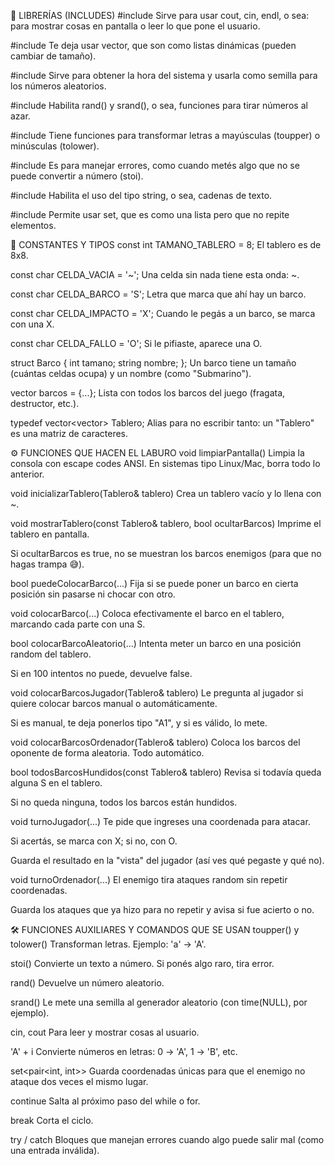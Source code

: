🧩 LIBRERÍAS (INCLUDES)
#include <iostream>
Sirve para usar cout, cin, endl, o sea: para mostrar cosas en pantalla o leer lo que pone el usuario.

#include <vector>
Te deja usar vector, que son como listas dinámicas (pueden cambiar de tamaño).

#include <ctime>
Sirve para obtener la hora del sistema y usarla como semilla para los números aleatorios.

#include <cstdlib>
Habilita rand() y srand(), o sea, funciones para tirar números al azar.

#include <cctype>
Tiene funciones para transformar letras a mayúsculas (toupper) o minúsculas (tolower).

#include <stdexcept>
Es para manejar errores, como cuando metés algo que no se puede convertir a número (stoi).

#include <string>
Habilita el uso del tipo string, o sea, cadenas de texto.

#include <set>
Permite usar set, que es como una lista pero que no repite elementos.

🔧 CONSTANTES Y TIPOS
const int TAMANO_TABLERO = 8;
El tablero es de 8x8.

const char CELDA_VACIA = '~';
Una celda sin nada tiene esta onda: ~.

const char CELDA_BARCO = 'S';
Letra que marca que ahí hay un barco.

const char CELDA_IMPACTO = 'X';
Cuando le pegás a un barco, se marca con una X.

const char CELDA_FALLO = 'O';
Si le pifiaste, aparece una O.

struct Barco { int tamano; string nombre; };
Un barco tiene un tamaño (cuántas celdas ocupa) y un nombre (como "Submarino").

vector<Barco> barcos = {...};
Lista con todos los barcos del juego (fragata, destructor, etc.).

typedef vector<vector<char>> Tablero;
Alias para no escribir tanto: un "Tablero" es una matriz de caracteres.

⚙️ FUNCIONES QUE HACEN EL LABURO
void limpiarPantalla()
Limpia la consola con escape codes ANSI. En sistemas tipo Linux/Mac, borra todo lo anterior.

void inicializarTablero(Tablero& tablero)
Crea un tablero vacío y lo llena con ~.

void mostrarTablero(const Tablero& tablero, bool ocultarBarcos)
Imprime el tablero en pantalla.

Si ocultarBarcos es true, no se muestran los barcos enemigos (para que no hagas trampa 😅).

bool puedeColocarBarco(...)
Fija si se puede poner un barco en cierta posición sin pasarse ni chocar con otro.

void colocarBarco(...)
Coloca efectivamente el barco en el tablero, marcando cada parte con una S.

bool colocarBarcoAleatorio(...)
Intenta meter un barco en una posición random del tablero.

Si en 100 intentos no puede, devuelve false.

void colocarBarcosJugador(Tablero& tablero)
Le pregunta al jugador si quiere colocar barcos manual o automáticamente.

Si es manual, te deja ponerlos tipo "A1", y si es válido, lo mete.

void colocarBarcosOrdenador(Tablero& tablero)
Coloca los barcos del oponente de forma aleatoria. Todo automático.

bool todosBarcosHundidos(const Tablero& tablero)
Revisa si todavía queda alguna S en el tablero.

Si no queda ninguna, todos los barcos están hundidos.

void turnoJugador(...)
Te pide que ingreses una coordenada para atacar.

Si acertás, se marca con X; si no, con O.

Guarda el resultado en la "vista" del jugador (así ves qué pegaste y qué no).

void turnoOrdenador(...)
El enemigo tira ataques random sin repetir coordenadas.

Guarda los ataques que ya hizo para no repetir y avisa si fue acierto o no.

🛠 FUNCIONES AUXILIARES Y COMANDOS QUE SE USAN
toupper() y tolower()
Transforman letras. Ejemplo: 'a' → 'A'.

stoi()
Convierte un texto a número. Si ponés algo raro, tira error.

rand()
Devuelve un número aleatorio.

srand()
Le mete una semilla al generador aleatorio (con time(NULL), por ejemplo).

cin, cout
Para leer y mostrar cosas al usuario.

'A' + i
Convierte números en letras: 0 → 'A', 1 → 'B', etc.

set<pair<int, int>>
Guarda coordenadas únicas para que el enemigo no ataque dos veces el mismo lugar.

continue
Salta al próximo paso del while o for.

break
Corta el ciclo.

try / catch
Bloques que manejan errores cuando algo puede salir mal (como una entrada inválida).
